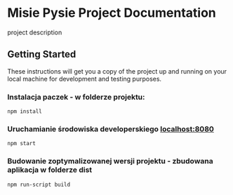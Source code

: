 # Misie Pysie Project Documentation

project description

## Getting Started

These instructions will get you a copy of the project up and running on your local machine for development and testing purposes.

### Instalacja paczek - w folderze projektu:

```
npm install
```

### Uruchamianie środowiska developerskiego [localhost:8080](http://localhost:8080/)

```
npm start
```

### Budowanie zoptymalizowanej wersji projektu - zbudowana aplikacja w folderze dist

```
npm run-script build
```



